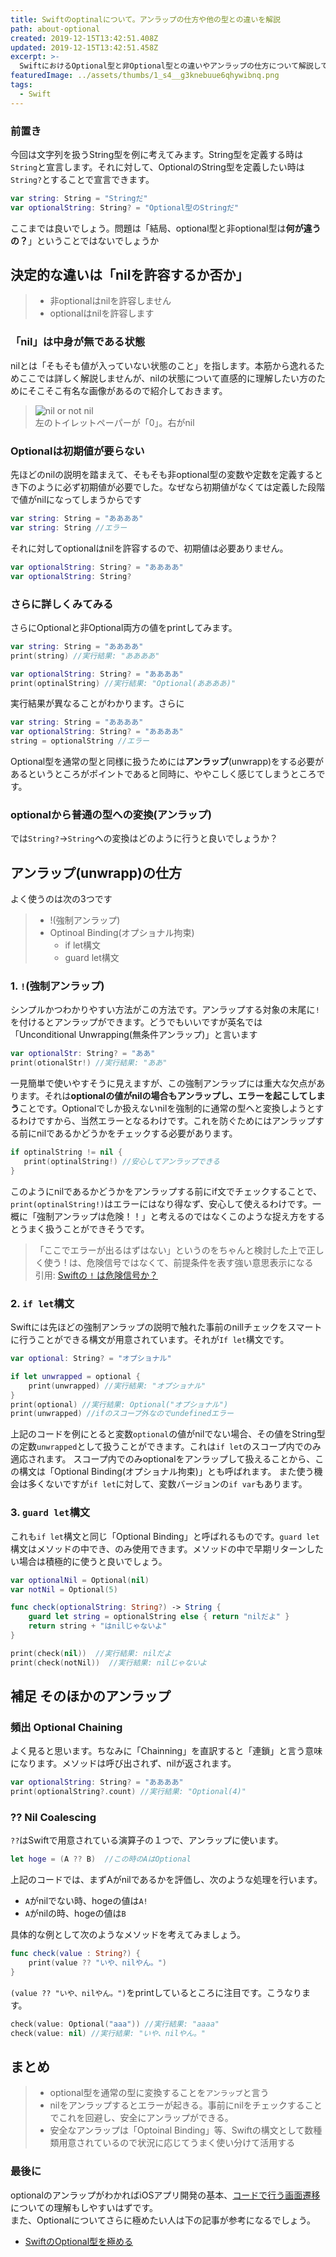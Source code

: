 ```yaml
---
title: Swiftのoptinalについて。アンラップの仕方や他の型との違いを解説
path: about-optional
created: 2019-12-15T13:42:51.408Z
updated: 2019-12-15T13:42:51.458Z
excerpt: >-
  SwiftにおけるOptional型と非Optional型との違いやアンラップの仕方について解説しているよ。Optionalはアプリ開発においても使うことになるから是非抑えて欲しいよ
featuredImage: ../assets/thumbs/1_s4__g3knebuue6qhywibnq.png
tags:
  - Swift
---
```

### 前置き

今回は文字列を扱うString型を例に考えてみます。String型を定義する時は`String`と宣言します。それに対して、OptionalのString型を定義したい時は`String?`とすることで宣言できます。

```swift
var string: String = "Stringだ"
var optionalString: String? = "Optional型のStringだ"
```

ここまでは良いでしょう。問題は「結局、optional型と非optional型は**何が違うの？**」ということではないでしょうか

## 決定的な違いは「nilを許容するか否か」

> * 非optionalはnilを許容しません
> * optionalはnilを許容します

### 「nil」は中身が無である状態

nilとは「そもそも値が入っていない状態のこと」を指します。本筋から逸れるためここでは詳しく解説しませんが、nilの状態について直感的に理解したい方のためにそこそこ有名な画像があるので紹介しておきます。

> ![nil or not nil](https://image.itmedia.co.jp/nl/articles/1702/22/senegal_zeroandnull001.jpg)\
> 左のトイレットペーパーが「0」。右がnil

### Optionalは初期値が要らない

先ほどのnilの説明を踏まえて、そもそも非optional型の変数や定数を定義するとき下のように必ず初期値が必要でした。なぜなら初期値がなくては定義した段階で値がnilになってしまうからです

```swift
var string: String = "ああああ"
var string: String //エラー
```

それに対してoptionalはnilを許容するので、初期値は必要ありません。

```swift
var optionalString: String? = "ああああ"
var optionalString: String?
```

### さらに詳しくみてみる

さらにOptionalと非Optional両方の値をprintしてみます。

```swift
var string: String = "ああああ"
print(string) //実行結果: "ああああ"

var optionalString: String? = "ああああ"
print(optinalString) //実行結果: "Optional(ああああ)"
```

実行結果が異なることがわかります。さらに

```swift
var string: String = "ああああ"
var optionalString: String? = "ああああ"
string = optionalString //エラー
```

Optional型を通常の型と同様に扱うためには**アンラップ**(unwrapp)をする必要があるというところがポイントであると同時に、ややこしく感じてしまうところです。

### optionalから普通の型への変換(アンラップ)

では`String?`→`String`への変換はどのように行うと良いでしょうか？

## アンラップ(unwrapp)の仕方
よく使うのは次の3つです

> - !(強制アンラップ)
> - Optinoal Binding(オプショナル拘束)
>    - if let構文
>    - guard let構文

### 1.  `!`(強制アンラップ)

シンプルかつわかりやすい方法がこの方法です。アンラップする対象の末尾に`!`を付けるとアンラップができます。どうでもいいですが英名では「Unconditional Unwrapping(無条件アンラップ)」と言います

```swift
var optionalStr: String? = "ああ"
print(otionalStr!) //実行結果: "ああ"
```

一見簡単で使いやすそうに見えますが、この強制アンラップには重大な欠点があります。それは**optionalの値がnilの場合もアンラップし、エラーを起こしてしまう**ことです。Optionalでしか扱えないnilを強制的に通常の型へと変換しようとするわけですから、当然エラーとなるわけです。これを防ぐためにはアンラップする前にnilであるかどうかをチェックする必要があります。

```swift
if optinalString != nil {
   print(optinalString!) //安心してアンラップできる
}
```

このようにnilであるかどうかをアンラップする前にif文でチェックすることで、`print(optinalString!)`はエラーにはなり得なず、安心して使えるわけです。一概に「強制アンラップは危険！！」と考えるのではなくこのような捉え方をするとうまく扱うことができそうです。

> 「ここでエラーが出るはずはない」というのをちゃんと検討した上で正しく使う ! は、危険信号ではなくて、前提条件を表す強い意思表示になる\
> 引用: [Swiftの `!` は危険信号か？](https://qiita.com/hironytic/items/0ca33b2c0415cdd38aff)

### 2. `if let`構文

Swiftには先ほどの強制アンラップの説明で触れた事前のnillチェックをスマートに行うことができる構文が用意されています。それが`If let`構文です。

```swift
var optional: String? = "オプショナル"

if let unwrapped = optional {
    print(unwrapped) //実行結果: "オプショナル"
}
print(optional) //実行結果: Optional("オプショナル")
print(unwrapped) //ifのスコープ外なのでundefinedエラー
```

上記のコードを例にとると変数`optional`の値がnilでない場合、その値をString型の定数`unwrapped`として扱うことができます。これは`if let`のスコープ内でのみ適応されます。  スコープ内でのみoptionalをアンラップして扱えることから、この構文は「Optional Binding(オプショナル拘束)」とも呼ばれます。 また使う機会は多くないですが`if let`に対して、変数バージョンの`if var`もあります。

### 3. `guard let`構文

これも`if let`構文と同じ「Optional Binding」と呼ばれるものです。`guard let`構文はメソッドの中でき、のみ使用できます。メソッドの中で早期リターンしたい場合は積極的に使うと良いでしょう。

```swift
var optionalNil = Optional(nil)
var notNil = Optional(5)

func check(optionalString: String?) -> String {
    guard let string = optionalString else { return "nilだよ" }
    return string + "はnilじゃないよ"
}
```

```swift
print(check(nil))  //実行結果: nilだよ
print(check(notNil))  //実行結果: nilじゃないよ
```

## 補足 そのほかのアンラップ

### 頻出 Optional Chaining

よく見ると思います。ちなみに「Chainning」を直訳すると「連鎖」と言う意味になります。メソッドは呼び出されず、nilが返されます。

```swift
var optionalString: String? = "ああああ"
print(optionalString?.count) //実行結果: "Optional(4)"
```

### ?? Nil Coalescing

`??`はSwiftで用意されている演算子の１つで、アンラップに使います。

```swift
let hoge = (A ?? B)  //この時のAはOptional
```

上記のコードでは、まずAがnilであるかを評価し、次のような処理を行います。

* `A`がnilでない時、hogeの値は`A!`
* `A`がnilの時、hogeの値は`B`

具体的な例として次のようなメソッドを考えてみましょう。

```swift
func check(value : String?) {
    print(value ?? "いや、nilやん。")
}
```

`(value ?? "いや、nilやん。")`をprintしているところに注目です。こうなります。

```swift
check(value: Optional("aaa")) //実行結果: "aaaa"
check(value: nil) //実行結果: "いや、nilやん。"
```

## まとめ

> * optional型を通常の型に変換することを`アンラップ`と言う
> * nilをアンラップするとエラーが起きる。事前にnilをチェックすることでこれを回避し、安全にアンラップができる。
> * 安全なアンラップは「Optoinal Binding」等、Swiftの構文として数種類用意されているので状況に応じてうまく使い分けて活用する

### 最後に

optionalのアンラップがわかればiOSアプリ開発の基本、[コードで行う画面遷移](#)についての理解もしやすいはずです。\
また、Optionalについてさらに極めたい人は下の記事が参考になるでしょう。

* [SwiftのOptional型を極める](https://qiita.com/koher/items/c6f446bad54442a28bf4)
